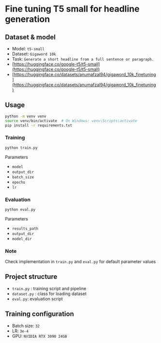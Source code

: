 # Fine tuning T5 small for headline generation

## Dataset & model
- Model: `t5-small`
- Dataset: `Gigaword 10k`
- Task: `Generate a short headline from a full sentence or paragraph.`
- [https://huggingface.co/google-t5/t5-small](https://huggingface.co/google-t5/t5-small)
- [https://huggingface.co/datasets/anumafzal94/gigaword_10k_finetuning](https://huggingface.co/datasets/anumafzal94/gigaword_10k_finetuning)


## Usage

```bash
python -m venv venv
source venv/bin/activate  # On Windows: venv\Scripts\activate
pip install -r requirements.txt
```

### Training
```bash
python train.py
```

Parameters
- `model`
- `output_dir`
- `batch_size`
- `epochs`
- `lr`

### Evaluation

```bash
python eval.py
```

Parameters
- `results_path`
- `output_dir`
- `model_dir`

### Note
Check implementation in `train.py` and `eval.py` for default parameter values



## Project structure
- `train.py` : training script and pipeline
- `dataset.py` : class for loading dataset
- `eval.py`: evaluation script

## Training configuration
- Batch size: `32`
- LR: `3e-4`
- GPU: `NVIDIA RTX 3090 24GB`